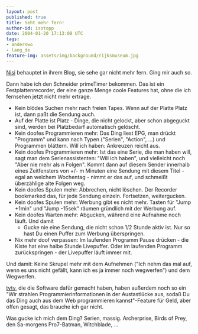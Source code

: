 ```yaml
---
layout: post
published: true
title: Seht mehr fern!
author-id: isotopp
date: 2004-01-20 17:13:08 UTC
tags:
- anderswo
- lang_de
feature-img: assets/img/background/rijksmuseum.jpg
---
```

<a href='/uploads/20040120-primetimer.jpg'><img border='0' hspace='5' align='left' src='/uploads/20040120-primetimer.serendipityThumb.jpg' alt='' /></a> <a href='http://beissholz.de/pivot/entry.php?id=214'>Nisi</a> behauptet in ihrem Blog, sie sehe gar nicht mehr fern. Ging mir auch so.

Dann habe ich den Schneider primeTimer bekommen. Das ist ein Festplattenrecorder, der eine ganze Menge coole Features hat, ohne die ich fernsehen jetzt nicht mehr ertrage.

<ul><li> Kein blödes Suchen mehr nach freien Tapes. Wenn auf der Platte Platz ist, dann paßt die Sendung auch.</li>
<li> Auf der Platte ist Platz - Dinge, die nicht gelockt, aber schon abgeguckt sind, werden bei Platzbedarf automatisch gelöscht.</li>
<li> Kein doofes Programmieren mehr: Das Ding liest EPG, man drückt "Programm" und kann nach Typen ("Serien", "Action", ...) und Programmen blättern. Will ich haben: Ankreuzen reicht aus.</li>
<li> Kein doofes Programmieren mehr: Ist das eine Serie, die man haben will, sagt man dem Serienassistenten: "Will ich haben", und vielleicht noch "Aber nie mehr als n Folgen". Kommt dann auf diesem Sender innerhalb eines Zeitfensters von +/- m Minuten eine Sendung mit diesem Titel - egal an welchem Wochentag - nimmt er das auf, und schmeißt überzählige alte Folgen weg.</li>
<li> Kein doofes Spulen mehr: Abbrechen, nicht löschen. Der Recorder bookmarked das, für jede Sendung einzeln. Fortsetzen, weitergucken.</li>
<li> Kein doofes Spulen mehr: Werbung gibt es nicht mehr. Tasten für "Jump +1min" und "Jump -15sek" räumen gründlich mit der Werbung auf.</li><li> Kein doofes Warten mehr: Abgucken, während eine Aufnahme noch läuft. Und damit <ul><li> Gucke nie eine Sendung, die nicht schon 1/2 Stunde aktiv ist. Nur so hast Du einen Puffer zum Werbung überspringen.</li></ul></li>
<li> Nix mehr doof verpassen: Im laufenden Programm Pause drücken - die Kiste hat eine halbe Stunde Livepuffer. Oder im laufenden Programm zurückspringen - der Livepuffer läuft immer mit.</li></ul>
Und damit: Keine Skrupel mehr mit dem Aufnehmen ("Ich nehm das mal auf, wenn es uns nicht gefällt, kann ich es ja immer noch wegwerfen") und dem Wegwerfen.

<a href='http://www.tvtv.de'>tvtv</a>, die die Software dafür gemacht haben, haben außerdem noch so ein "Wir strahlen Programmierinformationen in der Austastlücke aus, sodaß Du das Ding auch aus dem Web programmieren kannst"-Feature für Geld, aber offen gesagt, das brauche ich gar nicht.

Was gucke ich mich dem Ding? Serien, massig. Archerprise, Birds of Prey, den Sa-morgens Pro7-Batman, Witchblade, ...
